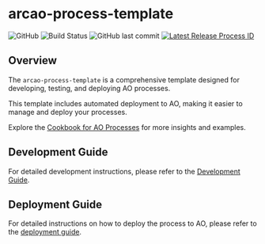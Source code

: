 # arcao-process-template

![GitHub](https://img.shields.io/github/license/$OWNER/$REPO)
![Build Status](https://img.shields.io/github/actions/workflow/status/$OWNER/$REPO/deploy.yml)
![GitHub last commit](https://img.shields.io/github/last-commit/$OWNER/$REPO)
[![Latest Release Process ID](https://img.shields.io/badge/dynamic/json?color=blue&label=Latest%20Process%20ID&query=$.body&url=https://api.github.com/repos/$OWNER/$REPO/releases/latest)](../../releases/latest)
## Overview

The `arcao-process-template` is a comprehensive template designed for developing, testing, and deploying AO processes.

This template includes automated deployment to AO, making it easier to manage and deploy your processes.

Explore the [Cookbook for AO Processes](https://cookbook_ao.g8way.io/) for more insights and examples.


## Development Guide

For detailed development instructions, please refer to the [Development Guide](docs/development.md).

## Deployment Guide

For detailed instructions on how to deploy the process to AO, please refer to the [deployment guide](docs/deployment.md).
